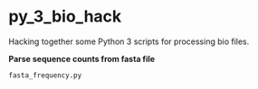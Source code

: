 py_3_bio_hack
=============

Hacking together some Python 3 scripts for processing bio files.

**Parse sequence counts from fasta file**

    fasta_frequency.py
